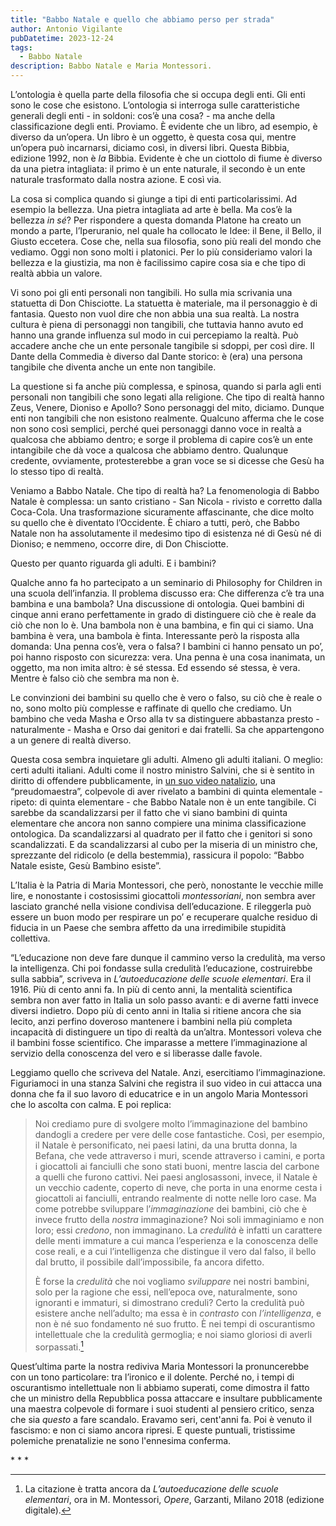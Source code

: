 ```yaml
---
title: "Babbo Natale e quello che abbiamo perso per strada"
author: Antonio Vigilante
pubDatetime: 2023-12-24
tags: 
  - Babbo Natale
description: Babbo Natale e Maria Montessori.
---
```


L’ontologia è quella parte della filosofia che si occupa degli enti. Gli enti sono le cose che esistono. L’ontologia si interroga sulle caratteristiche generali degli enti - in soldoni: cos’è una cosa? - ma anche della classificazione degli enti. Proviamo. È evidente che un libro, ad esempio, è diverso da un’opera. Un libro è un oggetto, è questa cosa qui, mentre un’opera può incarnarsi, diciamo così, in diversi libri. Questa Bibbia, edizione 1992, non è _la_ Bibbia. Evidente è che un ciottolo di fiume è diverso da una pietra intagliata: il primo è un ente naturale, il secondo è un ente naturale trasformato dalla nostra azione. E così via.

La cosa si complica quando si giunge a tipi di enti particolarissimi. Ad esempio la bellezza. Una pietra intagliata ad arte è bella. Ma cos’è la bellezza _in sé_? Per rispondere a questa domanda Platone ha creato un mondo a parte, l’Iperuranio, nel quale ha collocato le Idee: il Bene, il Bello, il Giusto eccetera. Cose che, nella sua filosofia, sono più reali del mondo che vediamo. Oggi non sono molti i platonici. Per lo più consideriamo valori la bellezza e la giustizia, ma non è facilissimo capire cosa sia e che tipo di realtà abbia un valore.

Vi sono poi gli enti personali non tangibili. Ho sulla mia scrivania una statuetta di Don Chisciotte. La statuetta è materiale, ma il personaggio è di fantasia. Questo non vuol dire che non abbia una sua realtà. La nostra cultura è piena di personaggi non tangibili, che tuttavia hanno avuto ed hanno una grande influenza sul modo in cui percepiamo la realtà. Può accadere anche che un ente personale tangibile si sdoppi, per così dire. Il Dante della Commedia è diverso dal Dante storico: è (era) una persona tangibile che diventa anche un ente non tangibile.<!--more-->

La questione si fa anche più complessa, e spinosa, quando si parla agli enti personali non tangibili che sono legati alla religione. Che tipo di realtà hanno Zeus, Venere, Dioniso e Apollo? Sono personaggi del mito, diciamo. Dunque enti non tangibili che non esistono realmente. Qualcuno afferma che le cose non sono così semplici, perché quei personaggi danno voce in realtà a qualcosa che abbiamo dentro; e sorge il problema di capire cos’è un ente intangibile che dà voce a qualcosa che abbiamo dentro. Qualunque credente, ovviamente, protesterebbe a gran voce se si dicesse che Gesù ha lo stesso tipo di realtà.

Veniamo a Babbo Natale. Che tipo di realtà ha? La fenomenologia di Babbo Natale è complessa: un santo cristiano - San Nicola - rivisto e corretto dalla Coca-Cola. Una trasformazione sicuramente affascinante, che dice molto su quello che è diventato l’Occidente. È chiaro a tutti, però, che Babbo Natale non ha assolutamente il medesimo tipo di esistenza né di Gesù né di Dioniso; e nemmeno, occorre dire, di Don Chisciotte.

Questo per quanto riguarda gli adulti. E i bambini?

Qualche anno fa ho partecipato a un seminario di Philosophy for Children in una scuola dell’infanzia. Il problema discusso era: Che differenza c’è tra una bambina e una bambola? Una discussione di ontologia. Quei bambini di cinque anni erano perfettamente in grado di distinguere ciò che è reale da ciò che non lo è. Una bambola non è una bambina, e fin qui ci siamo. Una bambina è vera, una bambola è finta. Interessante però la risposta alla domanda: Una penna cos’è, vera o falsa? I bambini ci hanno pensato un po’, poi hanno risposto con sicurezza: vera. Una penna è una cosa inanimata, un oggetto, ma non imita altro: è sé stessa. Ed essendo sé stessa, è vera. Mentre è falso ciò che sembra ma non è.

Le convinzioni dei bambini su quello che è vero o falso, su ciò che è reale o no, sono molto più complesse e raffinate di quello che crediamo. Un bambino che veda Masha e Orso alla tv sa distinguere abbastanza presto - naturalmente - Masha e Orso dai genitori e dai fratelli. Sa che appartengono a un genere di realtà diverso.

Questa cosa sembra inquietare gli adulti. Almeno gli adulti italiani. O meglio: certi adulti italiani. Adulti come il nostro ministro Salvini, che si è sentito in diritto di offendere pubblicamente, in [un suo video natalizio](https://www.threads.net/@matteosalviniofficial/post/C1MeF2gtXS6), una “preudomaestra”, colpevole di aver rivelato a bambini di quinta elementale - ripeto: di quinta elementare - che Babbo Natale non è un ente tangibile. Ci sarebbe da scandalizzarsi per il fatto che vi siano bambini di quinta elementare che ancora non sanno compiere una minima classificazione ontologica. Da scandalizzarsi al quadrato per il fatto che i genitori si sono scandalizzati. E da scandalizzarsi al cubo per la miseria di un ministro che, sprezzante del ridicolo (e della bestemmia), rassicura il popolo: “Babbo Natale esiste, Gesù Bambino esiste”.

L’Italia è la Patria di Maria Montessori, che però, nonostante le vecchie mille lire, e nonostante i costosissimi giocattoli _montessoriani_, non sembra aver lasciato granché nella visione condivisa dell’educazione. E rileggerla può essere un buon modo per respirare un po’ e recuperare qualche residuo di fiducia in un Paese che sembra affetto da una irredimibile stupidità collettiva.

“L’educazione non deve fare dunque il cammino verso la credulità, ma verso la intelligenza. Chi poi fondasse sulla credulità l’educazione, costruirebbe sulla sabbia”, scriveva in _L’autoeducazione delle scuole elementari_. Era il 1916. Più di cento anni fa. In più di cento anni, la mentalità scientifica sembra non aver fatto in Italia un solo passo avanti: e di averne fatti invece diversi indietro. Dopo più di cento anni in Italia si ritiene ancora che sia lecito, anzi perfino doveroso mantenere i bambini nella più completa incapacità di distinguere un tipo di realtà da un’altra. Montessori voleva che il bambini fosse scientifico. Che imparasse a mettere l’immaginazione al servizio della conoscenza del vero e si liberasse dalle favole.

Leggiamo quello che scriveva del Natale. Anzi, esercitiamo l’immaginazione. Figuriamoci in una stanza Salvini che registra il suo video in cui attacca una donna che fa il suo lavoro di educatrice e in un angolo Maria Montessori che lo ascolta con calma. E poi replica:

> Noi crediamo pure di svolgere molto l’immaginazione del bambino dandogli a credere per vere delle cose fantastiche. Così, per esempio, il Natale è personificato, nei paesi latini, da una brutta donna, la Befana, che vede attraverso i muri, scende attraverso i camini, e porta i giocattoli ai fanciulli che sono stati buoni, mentre lascia del carbone a quelli che furono cattivi. Nei paesi anglosassoni, invece, il Natale è un vecchio cadente, coperto di neve, che porta in una enorme cesta i giocattoli ai fanciulli, entrando realmente di notte nelle loro case. Ma come potrebbe sviluppare l’_immaginazione_ dei bambini, ciò che è invece frutto della _nostra_ immaginazione? Noi soli immaginiamo e non loro; essi _credono_, non immaginano. La _credulità_ è infatti un carattere delle menti immature a cui manca l’esperienza e la conoscenza delle cose reali, e a cui l’intelligenza che distingue il vero dal falso, il bello dal brutto, il possibile dall’impossibile, fa ancora difetto.
> 
> È forse la _credulità_ che noi vogliamo _sviluppare_ nei nostri bambini, solo per la ragione che essi, nell’epoca ove, naturalmente, sono ignoranti e immaturi, si dimostrano creduli? Certo la credulità può esistere anche nell’adulto; ma essa è in _contrasto_ con _l’intelligenza_, e non è né suo fondamento né suo frutto. È nei tempi di oscurantismo intellettuale che la credulità germoglia; e noi siamo gloriosi di averli sorpassati.[^1]

Quest’ultima parte la nostra rediviva Maria Montessori la pronuncerebbe con un tono particolare: tra l’ironico e il dolente. Perché no, i tempi di oscurantismo intellettuale non li abbiamo superati, come dimostra il fatto che un ministro della Repubblica possa attaccare e insultare pubblicamente una maestra colpevole di formare i suoi studenti al pensiero critico, senza che sia _questo_ a fare scandalo. Eravamo seri, cent'anni fa. Poi è venuto il fascismo: e non ci siamo ancora ripresi. E queste puntuali, tristissime polemiche prenatalizie ne sono l'ennesima conferma.

\* * *

[^1]: La citazione è tratta ancora da _L’autoeducazione delle scuole elementari_, ora in M. Montessori, _Opere_, Garzanti, Milano 2018 (edizione digitale).

 
